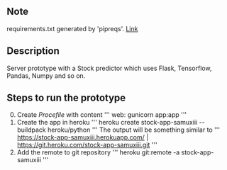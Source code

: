 ## Note
requirements.txt generated by 'pipreqs'. [Link](https://github.com/bndr/pipreqs)

## Description
Server prototype with a Stock predictor which uses Flask, Tensorflow, Pandas, Numpy and so on.

## Steps to run the prototype
0. Create _Procefile_ with content
'''
web: gunicorn app:app
'''
1. Create the app in heroku
'''
heroku create stock-app-samuxiii --buildpack heroku/python
'''
The output will be something similar to
'''
https://stock-app-samuxiii.herokuapp.com/ | https://git.heroku.com/stock-app-samuxiii.git
'''
2. Add the remote to git repository
'''
heroku git:remote -a stock-app-samuxiii
'''
